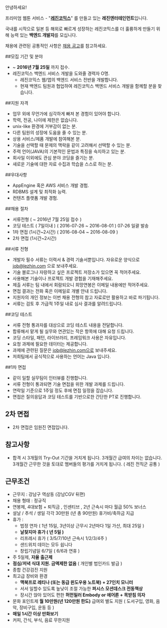 안녕하세요!

프리미엄 웹툰 서비스 - "**[레진코믹스](http://www.lezhin.com)**" 를 만들고 있는 **레진엔터테인먼트**입니다.

국내를 시작으로 일본 등 해외로 빠르게 성장하는 레진코믹스를 더 훌륭하게 만들기 위해 능력 있는 **백엔드 개발자**를 모십니다.

채용에 관련된 공통적인 사항은 [채용 공고](README.md)를 참고하세요.

##모집 기간 및 분야
- ~ **2016년 7월 25일** 까지 접수.
- 레진코믹스 백엔드 서비스 개발을 도와줄 경력자 O명. 
	- 레진코믹스 웹/앱의 백엔드 서비스 전반을 개발합니다. 
	- 현재 백엔드 팀원과 협업하여 레진코믹스 백엔드 서비스 개발을 함께할 분을 찾습니다. 

##지원 자격
- 업무 외에 무언가에 심각하게 빠져 본 경험이 있어야 합니다.
- 학력, 전공, 나이에 제한은 없습니다.
- unix-like 환경에 거부감이 없는 분.
- 다른 팀원의 성장에 도움을 줄 수 있는 분.
- 상용 서비스/제품 개발에 참여해본 분.
- 기술을 선택할 때 문제의 맥락을 같이 고려해서 선택할 수 있는 분.
- 주력 언어(JAVA)의 기본적인 문법과 특징을 숙지하고 있는 분.
- 회사일 이외에도 관심 분야 코딩을 즐기는 분.
- 새로운 기술에 대한 자료 수집과 학습을 스스로 하는 분.

##우대사항
- AppEngine 혹은 AWS 서비스 개발 경험.
- RDBMS 설계 및 최적화 능력.
- 컨텐츠 플랫폼 개발 경험.

##채용 절차
- 서류전형 ( ~ 2016년 7월 25일 접수 )
- 코딩 테스트 ( 7일이내 ) ( 2016-07-26 ~ 2016-08-01 ) 07-26 일괄 발송
- 1차 면접 (1시간~2시간) ( 2016-08-04 ~ 2016-08-09 )
- 2차 면접 (1시간~2시간)

##서류 전형
- 개발자 필수 서류는 이력서 & 경력 기술서뿐입니다. 자유로운 양식으로 job@lezhin.com 으로 보내주세요.
- 기술 블로그나 자랑하고 싶은 프로젝트 저장소가 있으면 꼭 적어주세요.
- 사용해본 기술이나 프로젝트 개발 경험을 기재해주세요. 
- 제출 서류는 팀 내에서 회람되오니 희망연봉은 이메일 내용에만 적어주세요.
- 면접 결과는 전화 혹은 이메일로 개별 안내 드립니다.
- 지원자의 개인 정보는 이번 채용 전형의 참고 자료로만 활용하고 바로 파기됩니다.
- 서류는 검토 후 가급적 1주일 내로 심사 결과를 알려드립니다.

##코딩 테스트
- 서류 전형 통과자를 대상으로 코딩 테스트 내용을 전달합니다.
- 합류해서 맡게 될 실무와 연관있는 작은 항목에 대해 요청 드립니다.
- 코딩 스타일, 패턴, 라이브러리, 프레임워크 사용은 자유입니다.
- 요청 과제에 필요한 데이터는 제공합니다.
- 과제에 관련된 질문은 job@lezhin.com으로 보내주세요.
- 저희팀에서 공식적으로 사용하는 언어는 Java 입니다.

##1차 면접
- 같이 일할 실무팀이 인터뷰를 진행합니다.
- 서류 전형이 통과되면 기술 면접을 위한 개발 과제를 드립니다.
- 연락일 기준으로 1주일 정도 후에 면접 일정을 잡습니다.
- 면접은 질의응답과 코딩 테스트를 기반으로한 간단한 PT로 진행합니다.

## 2차 면접
- 2차 면접은 임원진 면접입니다.

## 참고사항
- 합격 시 3개월의 Try-Out 기간을 거치게 됩니다. 3개월간 급여의 차이는 없습니다. 3개월간 근무한 것을 토대로 멤버들의 평가를 거치게 됩니다. ( 레진 전직군 공통 )

## 근무조건

- 근무지 : 강남구 역삼동 (강남CGV 뒤편)
- 채용 형태 : 정규직
- 연봉제, 4대보험 + 퇴직금 , 인센티브 , 2년 근속시 마다 월급 50% 보너스
- 설날 / 추석 / 생일 각각 30만원 (년 총 90만원) 휴가비/축하금 지급
- 휴가 :
  - 법정 연차 ( 1년 15일, 3년이상 근무시 2년마다 1일 가산, 최대 25일 )
  - **날찾지마 휴가 ( 년 5일 )**
  - 리프레시 휴가 ( 3/5/7/10년 근속시 1/2/3/4주 )
  - 샌드위치 데이는 모두 쉽니다
  - 창립기념일 6/7일 ( 6/6과 연휴 )
- 주 5일제, **자율 출근제**
- **점심/저녁 식대 지원. 금액제한 없음** ( 개인별 법인카드 발급 )
- 종합 건강검진 지원
- 최고급 장비와 환경
  - **맥북프로 레티나 (또는 동급 윈도우용 노트북) + 27인치 모니터**
  - 서서 일할수 있도록 높낮이 조절 가능한 **퍼시스 모션데스크 전동책상**
  - 장시간 앉아 있어도 편한 **허먼밀러 Embody or 에어론 + 목받침 의자**
- 문화 포인트제 **월 10만원(년 120만원 한도)** 급여외 별도 지원 ( 도서구입, 영화, 음악, 장비구입, 운동 등 )
- **매일 1시간 이상 만화보기**
- 커피, 간식, 부식, 음료 무한지원

